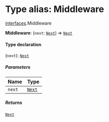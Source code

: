 # Type alias: Middleware

[interfaces](/auto-docs/editor/modules/interfaces.md).Middleware

**Middleware**: (`next`: [`Next`](/auto-docs/editor/types/interfaces.Next.md)) => [`Next`](/auto-docs/editor/types/interfaces.Next.md)

#### Type declaration

(`next`): [`Next`](/auto-docs/editor/types/interfaces.Next.md)

##### Parameters

| Name | Type |
| :------ | :------ |
| `next` | [`Next`](/auto-docs/editor/types/interfaces.Next.md) |

##### Returns

[`Next`](/auto-docs/editor/types/interfaces.Next.md)
